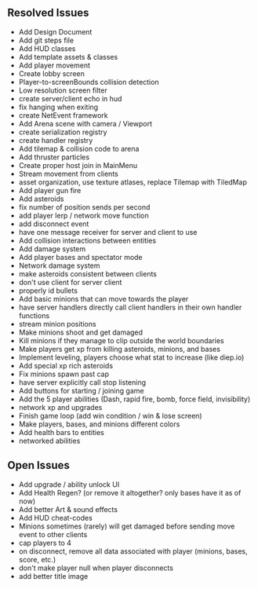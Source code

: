 ## Resolved Issues ##
- Add Design Document
- Add git steps file
- Add HUD classes
- Add template assets & classes
- Add player movement
- Create lobby screen
- Player-to-screenBounds collision detection
- Low resolution screen filter
- create server/client echo in hud
- fix hanging when exiting
- create NetEvent framework
- Add Arena scene with camera / Viewport
- create serialization registry
- create handler registry
- Add tilemap & collision code to arena
- Add thruster particles
- Create proper host join in MainMenu
- Stream movement from clients
- asset organization, use texture atlases, replace Tilemap with TiledMap
- Add player gun fire
- Add asteroids
- fix number of position sends per second
- add player lerp / network move function
- add disconnect event
- have one message receiver for server and client to use
- Add collision interactions between entities
- Add damage system
- Add player bases and spectator mode
- Network damage system
- make asteroids consistent between clients
- don't use client for server client
- properly id bullets
- Add basic minions that can move towards the player
- have server handlers directly call client handlers in their own handler functions
- stream minion positions
- Make minions shoot and get damaged
- Kill minions if they manage to clip outside the world boundaries
- Make players get xp from killing asteroids, minions, and bases
- Implement leveling, players choose what stat to increase (like diep.io)
- Add special xp rich asteroids
- Fix minions spawn past cap
- have server explicitly call stop listening
- Add buttons for starting / joining game
- Add the 5 player abilities (Dash, rapid fire, bomb, force field, invisibility)
- network xp and upgrades
- Finish game loop (add win condition / win & lose screen)
- Make players, bases, and minions different colors
- Add health bars to entities
- networked abilities

## Open Issues ##
- Add upgrade / ability unlock UI
- Add Health Regen? (or remove it altogether? only bases have it as of now)
- Add better Art & sound effects
- Add HUD cheat-codes
- Minions sometimes (rarely) will get damaged before sending move event to other clients
- cap players to 4
- on disconnect, remove all data associated with player (minions, bases, score, etc.)
- don't make player null when player disconnects
- add better title image

